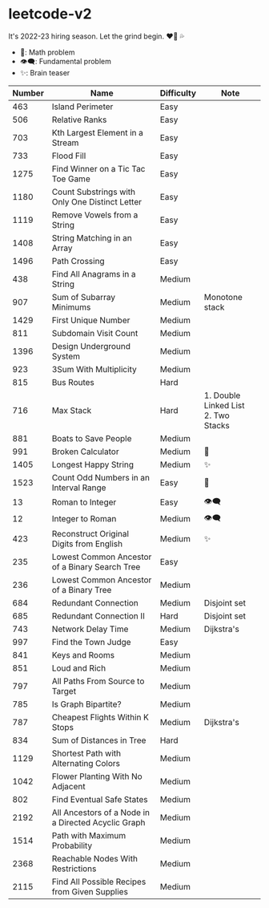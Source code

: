 # leetcode-v2

It's 2022-23 hiring season. Let the grind begin. :heart_on_fire: :sweat_drops:

-   :telescope:: Math problem
-   :eye_speech_bubble:: Fundamental problem
-   :sparkles:: Brain teaser

| Number | Name                                                | Difficulty | Note                                       |
| ------ | --------------------------------------------------- | ---------- | ------------------------------------------ |
| 463    | Island Perimeter                                    | Easy       |                                            |
| 506    | Relative Ranks                                      | Easy       |                                            |
| 703    | Kth Largest Element in a Stream                     | Easy       |                                            |
| 733    | Flood Fill                                          | Easy       |                                            |
| 1275   | Find Winner on a Tic Tac Toe Game                   | Easy       |                                            |
| 1180   | Count Substrings with Only One Distinct Letter      | Easy       |                                            |
| 1119   | Remove Vowels from a String                         | Easy       |                                            |
| 1408   | String Matching in an Array                         | Easy       |                                            |
| 1496   | Path Crossing                                       | Easy       |                                            |
| 438    | Find All Anagrams in a String                       | Medium     |                                            |
| 907    | Sum of Subarray Minimums                            | Medium     | Monotone stack                             |
| 1429   | First Unique Number                                 | Medium     |                                            |
| 811    | Subdomain Visit Count                               | Medium     |                                            |
| 1396   | Design Underground System                           | Medium     |                                            |
| 923    | 3Sum With Multiplicity                              | Medium     |                                            |
| 815    | Bus Routes                                          | Hard       |                                            |
| 716    | Max Stack                                           | Hard       | 1. Double Linked List <br /> 2. Two Stacks |
| 881    | Boats to Save People                                | Medium     |                                            |
| 991    | Broken Calculator                                   | Medium     | :telescope:                                |
| 1405   | Longest Happy String                                | Medium     | :sparkles:                                 |
| 1523   | Count Odd Numbers in an Interval Range              | Easy       | :telescope:                                |
| 13     | Roman to Integer                                    | Easy       | :eye_speech_bubble:                        |
| 12     | Integer to Roman                                    | Medium     | :eye_speech_bubble:                        |
| 423    | Reconstruct Original Digits from English            | Medium     | :sparkles:                                 |
| 235    | Lowest Common Ancestor of a Binary Search Tree      | Easy       |                                            |
| 236    | Lowest Common Ancestor of a Binary Tree             | Medium     |                                            |
| 684    | Redundant Connection                                | Medium     | Disjoint set                               |
| 685    | Redundant Connection II                             | Hard       | Disjoint set                               |
| 743    | Network Delay Time                                  | Medium     | Dijkstra's                                 |
| 997    | Find the Town Judge                                 | Easy       |
| 841    | Keys and Rooms                                      | Medium     |                                            |
| 851    | Loud and Rich                                       | Medium     |                                            |
| 797    | All Paths From Source to Target                     | Medium     |                                            |
| 785    | Is Graph Bipartite?                                 | Medium     |                                            |
| 787    | Cheapest Flights Within K Stops                     | Medium     | Dijkstra's                                 |
| 834    | Sum of Distances in Tree                            | Hard       |                                            |
| 1129   | Shortest Path with Alternating Colors               | Medium     |                                            |
| 1042   | Flower Planting With No Adjacent                    | Medium     |                                            |
| 802    | Find Eventual Safe States                           | Medium     |                                            |
| 2192   | All Ancestors of a Node in a Directed Acyclic Graph | Medium     |                                            |
| 1514   | Path with Maximum Probability                       | Medium     |                                            |
| 2368   | Reachable Nodes With Restrictions                   | Medium     |                                            |
| 2115   | Find All Possible Recipes from Given Supplies       | Medium     |                                            |
